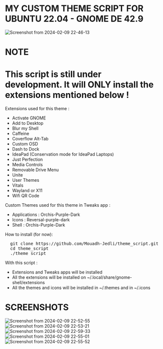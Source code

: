 # MY CUSTOM THEME SCRIPT FOR UBUNTU 22.04 - GNOME DE 42.9
![Screenshot from 2024-02-09 22-46-13](https://github.com/Mouadh-Jedli/theme_script/assets/53920740/d805280a-1bdf-45f0-a634-62e73a7232fe)

# NOTE
# This script is still under development. It will ONLY install the extensions mentioned below !

Extensions used for this theme : 

*   Activate GNOME
*   Add to Desktop
*   Blur my Shell
*   Caffeine
*   Coverflow Alt-Tab
*   Custom OSD
*   Dash to Dock
*   IdeaPad (Conservation mode for IdeaPad Laptops)
*   Just Perfection
*   Media Controls
*   Removable Drive Menu
*   Unite
*   User Themes
*   Vitals
*   Wayland or X11
*   Wifi QR Code

Custom Themes used for this theme in Tweaks app :

*   Applications : Orchis-Purple-Dark
*   Icons : Reversal-purple-dark
*   Shell : Orchis-Purple-Dark

How to install (for now): 
<pre>
  git clone https://github.com/Mouadh-Jedli/theme_script.git
  cd theme_script
  ./theme_script
</pre>

With this script :

*   Extensions and Tweaks apps will be installed
*   All the extensions will be installed on ~/.local/share/gnome-shell/extensions
*   All the themes and icons will be installed in ~/.themes and in ~/.icons

# SCREENSHOTS
![Screenshot from 2024-02-09 22-52-55](https://github.com/Mouadh-Jedli/theme_script/assets/53920740/abfe3d74-d3f2-4fc4-ac91-abc3453c1dc9)
![Screenshot from 2024-02-09 22-53-21](https://github.com/Mouadh-Jedli/theme_script/assets/53920740/10625ca4-21ee-4efd-aa91-3600ebaf1aaf)
![Screenshot from 2024-02-09 22-59-33](https://github.com/Mouadh-Jedli/theme_script/assets/53920740/42f8e05b-e3b8-4d0c-b2c5-2fc90be87f20)
![Screenshot from 2024-02-09 22-55-01](https://github.com/Mouadh-Jedli/theme_script/assets/53920740/6c6a8829-5736-4345-b910-0706d3080bcd)
![Screenshot from 2024-02-09 22-55-52](https://github.com/Mouadh-Jedli/theme_script/assets/53920740/7eb7c171-f5ad-4b4c-9ec5-f44aed38dfa2)

